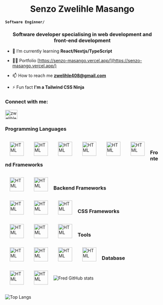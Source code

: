 <h1 align="center"> Senzo Zwelihle Masango</h1>

**`Software Enginner/`**
<h3 align="center">Software developer specialising in web development and front-end development</h3>

- 🌱 I’m currently learning **React/Nextjs/TypeScript**

- 👨‍💻 Portfolio [https://senzo-masango.vercel.app/](https://senzo-masango.vercel.app/)

- 📫 How to reach me **zwelihle408@gmail.com**

- ⚡ Fun fact **I'm a Tailwind CSS Ninja**

<h3 align="left">Connect with me:</h3>
<p align="left">
<a href="https://linkedin.com/in/zwelihle (senzo) masango" target="blank"><img align="center" src="https://raw.githubusercontent.com/rahuldkjain/github-profile-readme-generator/master/src/images/icons/Social/linked-in-alt.svg" alt="zwelihle (senzo) masango" height="30" width="40" /></a>
</p>

<h3 align="left">Programming Languages</h3>    
<p align="left">
<img align="left" alt="HTML" width="46px" style="padding:15px;" src="https://cdn.jsdelivr.net/gh/devicons/devicon/icons/html5/html5-original.svg"  />
<img align="left" alt="HTML" width="46px" style="padding:15px;" src="https://cdn.jsdelivr.net/gh/devicons/devicon/icons/css3/css3-original.svg" />
<img align="left" alt="HTML" width="46px" style="padding:15px;" src="https://cdn.jsdelivr.net/gh/devicons/devicon/icons/javascript/javascript-original.svg" />
<img align="left" alt="HTML" width="46px" style="padding:15px;" src="https://cdn.jsdelivr.net/gh/devicons/devicon/icons/java/java-original-wordmark.svg" />
<img align="left" alt="HTML" width="46px" style="padding:15px;" src="https://cdn.jsdelivr.net/gh/devicons/devicon/icons/csharp/csharp-original.svg" />
<img align="left" alt="HTML" width="46px" style="padding:15px;" src="https://cdn.jsdelivr.net/gh/devicons/devicon/icons/python/python-original.svg"  /> 
</p>
<br/>

<h3 align="left">Frontend Frameworks</h3> 
<p align="left">
<img align="left" alt="HTML" width="46px" style="padding:15px;" src="https://cdn.jsdelivr.net/gh/devicons/devicon/icons/react/react-original.svg"  />


<img align="left" alt="HTML" width="46px" style="padding:15px;" src="https://cdn.jsdelivr.net/gh/devicons/devicon/icons/nextjs/nextjs-original.svg"    />
</p>

<br/>
<h3 align="left">Backend Frameworks</h3> 
<p align="left">
<img align="left" alt="HTML" width="46px" style="padding:15px;" src="https://cdn.jsdelivr.net/gh/devicons/devicon/icons/nodejs/nodejs-original.svg"   />
<img align="left" alt="HTML" width="46px" style="padding:15px;" src="https://cdn.jsdelivr.net/gh/devicons/devicon/icons/express/express-original-wordmark.svg"     />
<img align="left" alt="HTML" width="46px" style="padding:15px;" src="https://cdn.jsdelivr.net/gh/devicons/devicon/icons/nextjs/nextjs-original.svg"    />
</p>

<br/>
<h3 align="left">CSS Frameworks</h3> 
<p align="left">
<img align="left" alt="HTML" width="46px" style="padding:15px;" src="https://cdn.jsdelivr.net/gh/devicons/devicon/icons/bootstrap/bootstrap-original.svg"   />
<img align="left" alt="HTML" width="46px" style="padding:15px;" src="https://cdn.jsdelivr.net/gh/devicons/devicon/icons/tailwindcss/tailwindcss-plain.svg"    />
<img align="left" alt="HTML" width="46px" style="padding:15px;" src="https://cdn.jsdelivr.net/gh/devicons/devicon/icons/sass/sass-original.svg"    />
</p>


<br/>
<h3 align="left">Tools</h3> 
<p align="left">
<img align="left" alt="HTML" width="46px" style="padding:15px;" src="https://cdn.jsdelivr.net/gh/devicons/devicon/icons/vscode/vscode-original.svg"    />
<img align="left" alt="HTML" width="46px" style="padding:15px;" src="https://cdn.jsdelivr.net/gh/devicons/devicon/icons/github/github-original.svg"   />
<img align="left" alt="HTML" width="46px" style="padding:15px;" src="https://cdn.jsdelivr.net/gh/devicons/devicon/icons/git/git-original.svg"     />

<img align="left" alt="HTML" width="46px" style="padding:15px;" src="https://cdn.jsdelivr.net/gh/devicons/devicon/icons/figma/figma-original.svg"     />
</p>


<br/>
<h3 align="left">Database</h3> 
<p align="left">
<img align="left" alt="HTML" width="46px" style="padding:15px;" src="https://cdn.jsdelivr.net/gh/devicons/devicon/icons/mongodb/mongodb-original-wordmark.svg"    />
<img align="left" alt="HTML" width="46px" style="padding:15px;" src="https://cdn.jsdelivr.net/gh/devicons/devicon/icons/microsoftsqlserver/microsoftsqlserver-plain-wordmark.svg"     />



</p>
<br/>


![Fred GitHub stats](https://github-readme-stats.vercel.app/api?username=Zwelihle-M&show_icons=true&theme=vision-friendly-dark&hide_border=true)


<br/>


![Top Langs](https://github-readme-stats.vercel.app/api/top-langs/?username=Zwelihle-M&hide=html&layout=compact&langs_count=6&theme=vision-friendly-dark&hide_border=true)

<!---
Zwelihle-M/Zwelihle-M is a ✨ special ✨ repository because its `README.md` (this file) appears on your GitHub profile.
You can click the Preview link to take a look at your changes.
--->

<!---
Zwelihle-M/Zwelihle-M is a ✨ special ✨ repository because its `README.md` (this file) appears on your GitHub profile.
You can click the Preview link to take a look at your changes.
--->
